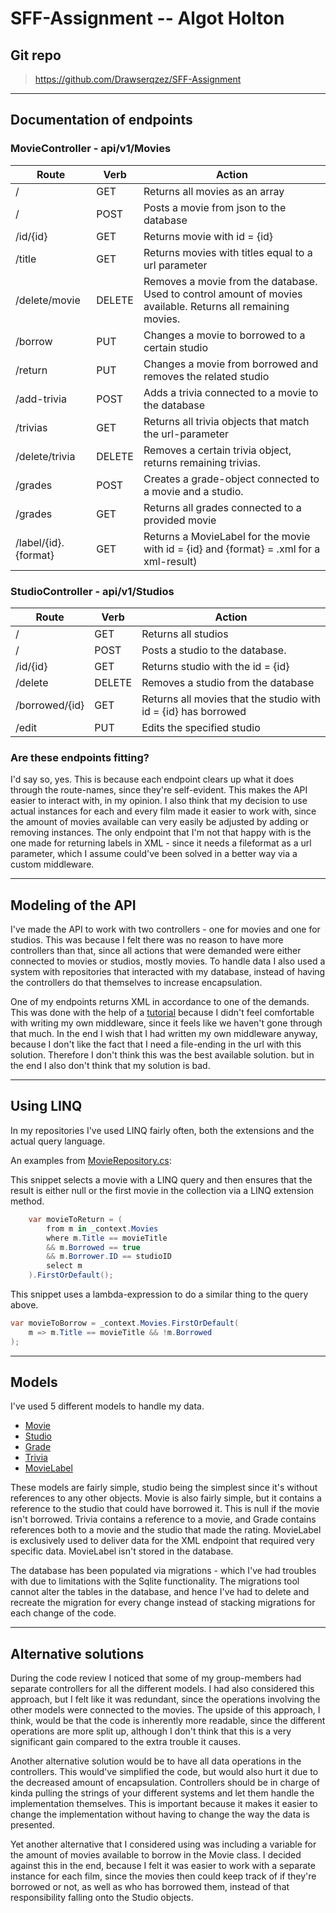 # SFF-Assignment -- Algot Holton

## Git repo
> https://github.com/Drawserqzez/SFF-Assignment

--- 
## Documentation of endpoints

### MovieController - api/v1/Movies

| Route | Verb | Action |
| ----- | ---- | ------ |
|/|GET| Returns all movies as an array|
|/|POST|Posts a movie from json to the database|
|/id/{id}|GET|Returns movie with id = {id}|
|/title|GET|Returns movies with titles equal to a url parameter|
|/delete/movie|DELETE|Removes a movie from the database. Used to control amount of movies available. Returns all remaining movies.|
|/borrow|PUT|Changes a movie to borrowed to a certain studio|
|/return|PUT|Changes a movie from borrowed and removes the related studio|
|/add-trivia|POST|Adds a trivia connected to a movie to the database|
|/trivias|GET|Returns all trivia objects that match the url-parameter|
|/delete/trivia|DELETE|Removes a certain trivia object, returns remaining trivias.|
|/grades|POST|Creates a grade-object connected to a movie and a studio.|
|/grades|GET|Returns all grades connected to a provided movie|
|/label/{id}.{format}|GET|Returns a MovieLabel for the movie with id = {id} and {format} = .xml for a xml-result)|

### StudioController - api/v1/Studios

| Route | Verb | Action |
| ----- | ---- | ------ |
|/|GET|Returns all studios|
|/|POST|Posts a studio to the database.
|/id/{id}|GET|Returns studio with the id = {id}
|/delete|DELETE|Removes a studio from the database
|/borrowed/{id}|GET|Returns all movies that the studio with id = {id} has borrowed
|/edit|PUT|Edits the specified studio

### Are these endpoints fitting?

I'd say so, yes. This is because each endpoint clears up what it does through the route-names, since they're self-evident. 
This makes the API easier to interact with, in my opinion. 
I also think that my decision to use actual instances for each and every film made it easier to work with, since the amount of movies available can very easily be adjusted by adding or removing instances. 
The only endpoint that I'm not that happy with is the one made for returning labels in XML - since it needs a fileformat as a url parameter, which I assume could've been solved in a better way via a custom middleware.

---

## Modeling of the API

I've made the API to work with two controllers - one for movies and one for studios. 
This was because I felt there was no reason to have more controllers than that, since all actions that were demanded were either connected to movies or studios, mostly movies.
To handle data I also used a system with repositories that interacted with my database, instead of having the controllers do that themselves to increase encapsulation.

One of my endpoints returns XML in accordance to one of the demands. This was done with the help of a [tutorial](https://andrewlock.net/formatting-response-data-as-xml-or-json-based-on-the-url-in-asp-net-core/) because I didn't feel comfortable with writing my own middleware, since it feels like we haven't gone through that much. 
In the end I wish that I had written my own middleware anyway, because I don't like the fact that I need a file-ending in the url with this solution. 
Therefore I don't think this was the best available solution. but in the end I also don't think that my solution is bad. 

---

## Using LINQ 

In my repositories I've used LINQ fairly often, both the extensions and the actual query language. 

An examples from [MovieRepository.cs](src/SFF.Domain/Models/MovieRepository.cs): 

This snippet selects a movie with a LINQ query and then ensures that the result is either null or the first movie in the collection via a LINQ extension method.
```csharp
    var movieToReturn = (
        from m in _context.Movies
        where m.Title == movieTitle
        && m.Borrowed == true 
        && m.Borrower.ID == studioID
        select m
    ).FirstOrDefault();
``` 

This snippet uses a lambda-expression to do a similar thing to the query above.
```csharp
var movieToBorrow = _context.Movies.FirstOrDefault(
    m => m.Title == movieTitle && !m.Borrowed
);
```
---

## Models 

I've used 5 different models to handle my data. 
- [Movie](src/SFF.Domain/Models/Movie.cs)
- [Studio](src/SFF.Domain/Models/Studio.cs)
- [Grade](src/SFF.Domain/Models/Grade.cs)
- [Trivia](src/SFF.Domain/Models/Trivia.cs)
- [MovieLabel](src/SFF.Domain/Models/MovieLabel.cs)

These models are fairly simple, studio being the simplest since it's without references to any other objects.
Movie is also fairly simple, but it contains a reference to the studio that could have borrowed it. This is null if the movie isn't borrowed. Trivia contains a reference to a movie, and Grade contains references both to a movie and the studio that made the rating. MovieLabel is exclusively used to deliver data for the XML endpoint that required very specific data. MovieLabel isn't stored in the database.

The database has been populated via migrations - which I've had troubles with due to limitations with the Sqlite functionality. The migrations tool cannot alter the tables in the database, and hence I've had to delete and recreate the migration for every change instead of stacking migrations for each change of the code.

---

## Alternative solutions 

During the code review I noticed that some of my group-members had separate controllers for all the different models. 
I had also considered this approach, but I felt like it was redundant, since the operations involving the other models were connected to the movies. 
The upside of this approach, I think, would be that the code is inherently more readable, since the different operations are more split up, although I don't think that this is a very significant gain compared to the extra trouble it causes.

Another alternative solution would be to have all data operations in the controllers. This would've simplified the code, but would also hurt it due to the decreased amount of encapsulation. Controllers should be in charge of kinda pulling the strings of your different systems and let them handle the implementation themselves. This is important because it makes it easier to change the implementation without having to change the way the data is presented.

Yet another alternative that I considered using was including a variable for the amount of movies available to borrow in the Movie class. 
I decided against this in the end, because I felt it was easier to work with a separate instance for each film, since the movies then could keep track of if they're borrowed or not, as well as who has borrowed them, instead of that responsibility falling onto the Studio objects.
